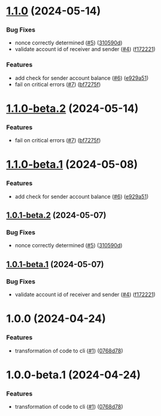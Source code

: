 # [1.1.0](https://github.com/Good-Fortune-Felines-Core-Team/airdrop-tool/compare/v1.0.0...v1.1.0) (2024-05-14)


### Bug Fixes

* nonce correctly determined ([#5](https://github.com/Good-Fortune-Felines-Core-Team/airdrop-tool/issues/5)) ([310590d](https://github.com/Good-Fortune-Felines-Core-Team/airdrop-tool/commit/310590d530d2b05d47554bf1c9b3ce6d5a74d78f))
* validate account id of receiver and sender ([#4](https://github.com/Good-Fortune-Felines-Core-Team/airdrop-tool/issues/4)) ([f172221](https://github.com/Good-Fortune-Felines-Core-Team/airdrop-tool/commit/f172221a94310d191edb2804ad2abdf433149079))


### Features

* add check for sender account balance ([#6](https://github.com/Good-Fortune-Felines-Core-Team/airdrop-tool/issues/6)) ([e929a51](https://github.com/Good-Fortune-Felines-Core-Team/airdrop-tool/commit/e929a51075287a13b18dbe5fb900effde0c33f86))
* fail on critical errors ([#7](https://github.com/Good-Fortune-Felines-Core-Team/airdrop-tool/issues/7)) ([bf7275f](https://github.com/Good-Fortune-Felines-Core-Team/airdrop-tool/commit/bf7275ff670071e364b609a417c1c4caa6f96067))

# [1.1.0-beta.2](https://github.com/Good-Fortune-Felines-Core-Team/airdrop-tool/compare/v1.1.0-beta.1...v1.1.0-beta.2) (2024-05-14)


### Features

* fail on critical errors ([#7](https://github.com/Good-Fortune-Felines-Core-Team/airdrop-tool/issues/7)) ([bf7275f](https://github.com/Good-Fortune-Felines-Core-Team/airdrop-tool/commit/bf7275ff670071e364b609a417c1c4caa6f96067))

# [1.1.0-beta.1](https://github.com/Good-Fortune-Felines-Core-Team/airdrop-tool/compare/v1.0.1-beta.2...v1.1.0-beta.1) (2024-05-08)


### Features

* add check for sender account balance ([#6](https://github.com/Good-Fortune-Felines-Core-Team/airdrop-tool/issues/6)) ([e929a51](https://github.com/Good-Fortune-Felines-Core-Team/airdrop-tool/commit/e929a51075287a13b18dbe5fb900effde0c33f86))

## [1.0.1-beta.2](https://github.com/Good-Fortune-Felines-Core-Team/airdrop-tool/compare/v1.0.1-beta.1...v1.0.1-beta.2) (2024-05-07)


### Bug Fixes

* nonce correctly determined ([#5](https://github.com/Good-Fortune-Felines-Core-Team/airdrop-tool/issues/5)) ([310590d](https://github.com/Good-Fortune-Felines-Core-Team/airdrop-tool/commit/310590d530d2b05d47554bf1c9b3ce6d5a74d78f))

## [1.0.1-beta.1](https://github.com/Good-Fortune-Felines-Core-Team/airdrop-tool/compare/v1.0.0...v1.0.1-beta.1) (2024-05-07)


### Bug Fixes

* validate account id of receiver and sender ([#4](https://github.com/Good-Fortune-Felines-Core-Team/airdrop-tool/issues/4)) ([f172221](https://github.com/Good-Fortune-Felines-Core-Team/airdrop-tool/commit/f172221a94310d191edb2804ad2abdf433149079))

# 1.0.0 (2024-04-24)


### Features

* transformation of code to cli ([#1](https://github.com/Good-Fortune-Felines-Core-Team/airdrop-tool/issues/1)) ([0768d78](https://github.com/Good-Fortune-Felines-Core-Team/airdrop-tool/commit/0768d78ca1eb1bcc2ba9f1c128f5eb4fede541c1))

# 1.0.0-beta.1 (2024-04-24)


### Features

* transformation of code to cli ([#1](https://github.com/Good-Fortune-Felines-Core-Team/airdrop-tool/issues/1)) ([0768d78](https://github.com/Good-Fortune-Felines-Core-Team/airdrop-tool/commit/0768d78ca1eb1bcc2ba9f1c128f5eb4fede541c1))
